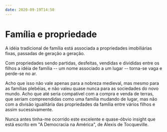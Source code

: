 ```yaml
---
date: 2020-09-19T14:50
---
```


# Família e propriedade

A idéia tradicional de família está associada a propriedades imobiliárias fixas, passadas de geração a geração.

Com propriedades sendo partidas, desfeitas, vendidas e divididas entre os filhos a idéia de família -- um nome associado a um lugar -- torna-se vaga e perde-se no ar.

Acho que isso não vale apenas para a nobreza medieval, mas mesmo para as famílias plebéias, e não valeu quase nunca para as sociedades do novo mundo. Acho que até seria compatível com a compra e venda de terras, que seriam compreendidas como uma família mudando de lugar, mas não com a divisão igualitária das propriedades da família entre vários filhos e assim sucessivamente.

Nunca antes tinha-me ocorrido este excelente e quase-óbvio insight que está escrito em "A Democracia na América", de Alexis de Tocqueville.

